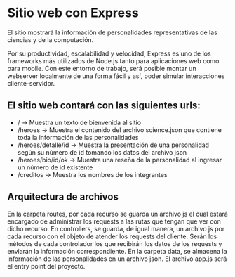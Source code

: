# Sitio web con Express

El sitio mostrará la información de personalidades representativas de las ciencias y de la computación.

Por su productividad, escalabilidad y velocidad, Express es uno de los frameworks más utilizados de Node.js tanto para aplicaciones web como para mobile. Con este entorno de trabajo, será posible montar un webserver localmente de una forma fácil y así, poder simular interacciones cliente-servidor. 

## El sitio web contará con las siguientes urls:

 * / -> Muestra un texto de bienvenida al sitio
 * /heroes -> Muestra el contenido del archivo science.json que contiene toda la información de las personalidades
 * /heroes/detalle/id -> Muestra la presentación de una personalidad según su número de id tomando los datos del archivo json
 * /heroes/bio/id/ok -> Muestra una reseña de la personalidad al ingresar un número de id existente
 * /creditos -> Muestra los nombres de los integrantes

## Arquitectura de archivos 

En la carpeta routes, por cada recurso se guarda un archivo js el cual estará encargado de administrar los requests a las rutas que tengan que ver con dicho recurso.
En controllers, se guarda, de igual manera, un archivo js por cada recurso con el objeto de atender los requests del cliente. Serán los métodos de cada controlador los que recibirán los datos de los requests y enviarán la información correspondiente.
En la carpeta data, se almacena la información de las personalidades en un archivo json.
El archivo app.js será el entry point del proyecto.



